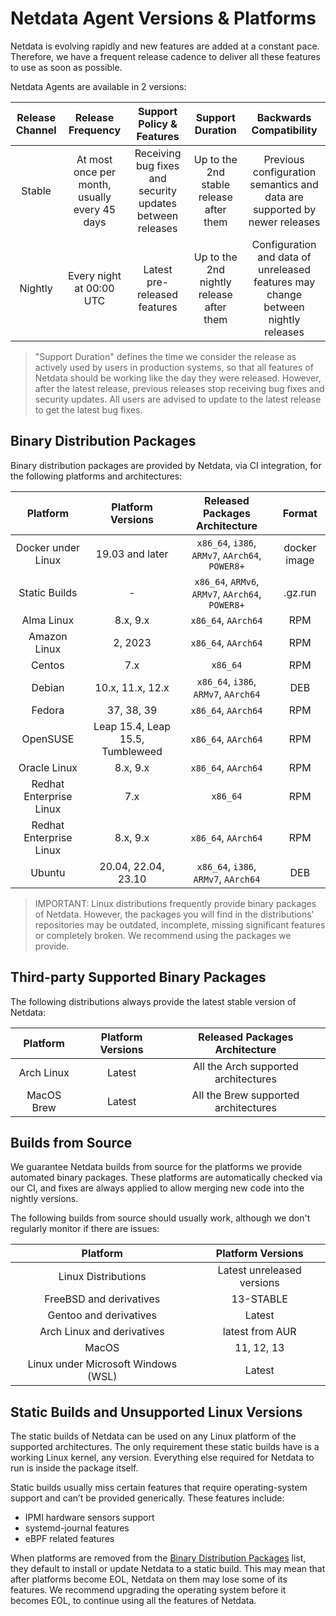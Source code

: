 # Netdata Agent Versions & Platforms

Netdata is evolving rapidly and new features are added at a constant pace. Therefore, we have a frequent release cadence to deliver all these features to use as soon as possible.

Netdata Agents are available in 2 versions:

| Release Channel |               Release Frequency               |                 Support Policy & Features                 |             Support Duration             |                              Backwards Compatibility                              |
|:---------------:|:---------------------------------------------:|:---------------------------------------------------------:|:----------------------------------------:|:---------------------------------------------------------------------------------:|
|     Stable      | At most once per month, usually every 45 days | Receiving bug fixes and security updates between releases | Up to the 2nd stable release after them  |     Previous configuration semantics and data are supported by newer releases     |
|     Nightly     |           Every night at 00:00 UTC            |               Latest pre-released features                | Up to the 2nd nightly release after them | Configuration and data of unreleased features may change between nightly releases |

> "Support Duration" defines the time we consider the release as actively used by users in production systems, so that all features of Netdata should be working like the day they were released. However, after the latest release, previous releases stop receiving bug fixes and security updates. All users are advised to update to the latest release to get the latest bug fixes.

## Binary Distribution Packages

Binary distribution packages are provided by Netdata, via CI integration, for the following platforms and architectures:

|        Platform         |        Platform Versions         |          Released Packages Architecture          |    Format    |
|:-----------------------:|:--------------------------------:|:------------------------------------------------:|:------------:|
|   Docker under Linux    |         19.03 and later          | `x86_64`, `i386`, `ARMv7`, `AArch64`, `POWER8+`  | docker image |
|      Static Builds      |                -                 | `x86_64`, `ARMv6`, `ARMv7`, `AArch64`, `POWER8+` |   .gz.run    |
|       Alma Linux        |             8.x, 9.x             |               `x86_64`, `AArch64`                |     RPM      |
|      Amazon Linux       |             2, 2023              |               `x86_64`, `AArch64`                |     RPM      |
|         Centos          |               7.x                |                     `x86_64`                     |     RPM      |
|         Debian          |         10.x, 11.x, 12.x         |       `x86_64`, `i386`, `ARMv7`, `AArch64`       |     DEB      |
|         Fedora          |            37, 38, 39            |               `x86_64`, `AArch64`                |     RPM      |
|        OpenSUSE         | Leap 15.4, Leap 15.5, Tumbleweed |               `x86_64`, `AArch64`                |     RPM      |
|      Oracle Linux       |             8.x, 9.x             |               `x86_64`, `AArch64`                |     RPM      |
| Redhat Enterprise Linux |               7.x                |                     `x86_64`                     |     RPM      |
| Redhat Enterprise Linux |             8.x, 9.x             |               `x86_64`, `AArch64`                |     RPM      |
|         Ubuntu          |       20.04, 22.04, 23.10        |       `x86_64`, `i386`, `ARMv7`, `AArch64`       |     DEB      |

> IMPORTANT: Linux distributions frequently provide binary packages of Netdata. However, the packages you will find in the distributions' repositories may be outdated, incomplete, missing significant features or completely broken. We recommend using the packages we provide.

## Third-party Supported Binary Packages

The following distributions always provide the latest stable version of Netdata:

|  Platform  | Platform Versions |    Released Packages Architecture    |
|:----------:|:-----------------:|:------------------------------------:|
| Arch Linux |      Latest       | All the Arch supported architectures |
| MacOS Brew |      Latest       | All the Brew supported architectures |

## Builds from Source

We guarantee Netdata builds from source for the platforms we provide automated binary packages. These platforms are automatically checked via our CI, and fixes are always applied to allow merging new code into the nightly versions.

The following builds from source should usually work, although we don't regularly monitor if there are issues:

|              Platform               |     Platform Versions      |
|:-----------------------------------:|:--------------------------:|
|         Linux Distributions         | Latest unreleased versions |
|       FreeBSD and derivatives       |         13-STABLE          |
|       Gentoo and derivatives        |           Latest           |
|     Arch Linux and derivatives      |      latest from AUR       |
|                MacOS                |         11, 12, 13         |
| Linux under Microsoft Windows (WSL) |           Latest           |

## Static Builds and Unsupported Linux Versions

The static builds of Netdata can be used on any Linux platform of the supported architectures. The only requirement these static builds have is a working Linux kernel, any version. Everything else required for Netdata to run is inside the package itself.

Static builds usually miss certain features that require operating-system support and can’t be provided generically. These features include:

- IPMI hardware sensors support
- systemd-journal features
- eBPF related features

When platforms are removed from the [Binary Distribution Packages](/packaging/makeself/README.md) list, they default to install or update Netdata to a static build. This may mean that after platforms become EOL, Netdata on them may lose some of its features. We recommend upgrading the operating system before it becomes EOL, to continue using all the features of Netdata.
